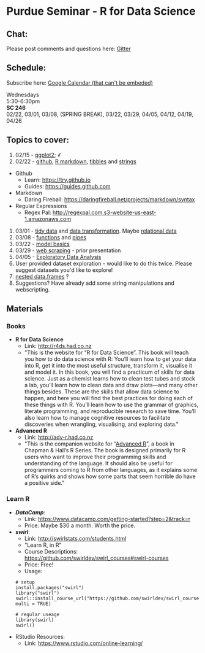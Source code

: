 # Purdue Seminar - R for Data Science

## Chat:

Please post comments and questions here: [Gitter](https://gitter.im/r4ds-purdue/Lobby?utm_source=share-link&utm_medium=link&utm_campaign=share-link)
 

## Schedule:

Subscribe here: [Google Calendar (that can't be embeded)](https://calendar.google.com/calendar/embed?src=4aiemu59kqid73n3dkojvt9ics%40group.calendar.google.com&ctz=America/New_York&mode=AGENDA)


Wednesdays<br/>
5:30-6:30pm <br/>
**SC 246** <br/>
02/22, 03/01, 03/08, (SPRING BREAK), 03/22, 03/29, 04/05, 04/12, 04/19, 04/26

## Topics to cover:

1. 02/15 - [ggplot2](http://r4ds.had.co.nz/data-visualisation.html); √
1. 02/22 - [github](https://desktop.github.com), [R markdown](http://r4ds.had.co.nz/r-markdown.html), [tibbles](http://r4ds.had.co.nz/tibbles.html) and [strings](http://r4ds.had.co.nz/strings.html)
  * Github
      * Learn: https://try.github.io
      * Guides: https://guides.github.com
  * Markdown
      * Daring Fireball: https://daringfireball.net/projects/markdown/syntax
  * Regular Expressions
      * Regex Pal: http://regexpal.com.s3-website-us-east-1.amazonaws.com
1. 03/01 - [tidy data](http://r4ds.had.co.nz/tidy-data.html) and [data transformation](http://r4ds.had.co.nz/transform.html). Maybe [relational data](http://r4ds.had.co.nz/relational-data.html)
1. 03/08 - [functions](http://r4ds.had.co.nz/functions.html) and [pipes](http://r4ds.had.co.nz/pipes.html)
1. 03/22 - [model basics](http://r4ds.had.co.nz/model-basics.html)
1. 03/29 - [web scraping](https://github.com/schloerke/presentation-2015_10_20-web_scraping/blob/master/Web%20scraping.pdf) - prior presentation
1. 04/05 - [Exploratory Data Analysis](http://r4ds.had.co.nz/exploratory-data-analysis.html)
1. User provided dataset exploration - would like to do this twice.  Please suggest datasets you'd like to explore!
1. [nested data.frames](http://r4ds.had.co.nz/many-models.html#list-columns-1) ?
1. Suggestions? Have already add some string manipulations and webscripting.



## Materials

### Books

* **R for Data Science**
    * Link: http://r4ds.had.co.nz
    * "This is the website for “R for Data Science”. This book will teach you how to do data science with R: You’ll learn how to get your data into R, get it into the most useful structure, transform it, visualise it and model it. In this book, you will find a practicum of skills for data science. Just as a chemist learns how to clean test tubes and stock a lab, you’ll learn how to clean data and draw plots—and many other things besides. These are the skills that allow data science to happen, and here you will find the best practices for doing each of these things with R. You’ll learn how to use the grammar of graphics, literate programming, and reproducible research to save time. You’ll also learn how to manage cognitive resources to facilitate discoveries when wrangling, visualising, and exploring data."
* **Advanced R**
    * Link: http://adv-r.had.co.nz
    * "This is the companion website for “[Advanced R](http://amzn.com/1466586966?tag=devtools-20)”, a book in Chapman & Hall’s R Series. The book is designed primarily for R users who want to improve their programming skills and understanding of the language. It should also be useful for programmers coming to R from other languages, as it explains some of R’s quirks and shows how some parts that seem horrible do have a positive side."
    
    
### Learn R

* ***DataCamp***: 
  * Link: https://www.datacamp.com/getting-started?step=2&track=r
  * Price: Maybe $30 a month.  Worth the price.
* ***swirl***:
  * Link: http://swirlstats.com/students.html
  * "Learn R, in R"
  * Course Descriptions: https://github.com/swirldev/swirl_courses#swirl-courses
  * Price: Free!
  * Usage:
  ```{r}
  # setup
  install.packages("swirl")
  library("swirl")
  swirl::install_course_url("https://github.com/swirldev/swirl_courses/archive/master.zip", multi = TRUE)
  
  # regular useage
  library(swirl)
  swirl()
  ```
* RStudio Resources:
  * Link: https://www.rstudio.com/online-learning/
